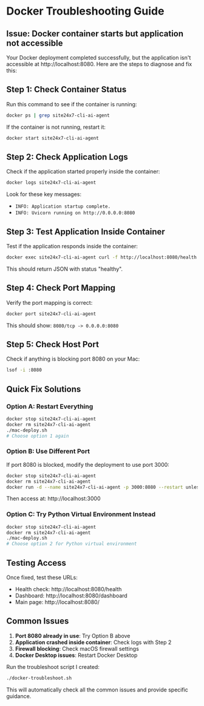 # Docker Troubleshooting Guide

## Issue: Docker container starts but application not accessible

Your Docker deployment completed successfully, but the application isn't accessible at http://localhost:8080. Here are the steps to diagnose and fix this:

## Step 1: Check Container Status

Run this command to see if the container is running:
```bash
docker ps | grep site24x7-cli-ai-agent
```

If the container is not running, restart it:
```bash
docker start site24x7-cli-ai-agent
```

## Step 2: Check Application Logs

Check if the application started properly inside the container:
```bash
docker logs site24x7-cli-ai-agent
```

Look for these key messages:
- `INFO: Application startup complete.`
- `INFO: Uvicorn running on http://0.0.0.0:8080`

## Step 3: Test Application Inside Container

Test if the application responds inside the container:
```bash
docker exec site24x7-cli-ai-agent curl -f http://localhost:8080/health
```

This should return JSON with status "healthy".

## Step 4: Check Port Mapping

Verify the port mapping is correct:
```bash
docker port site24x7-cli-ai-agent
```

This should show: `8080/tcp -> 0.0.0.0:8080`

## Step 5: Check Host Port

Check if anything is blocking port 8080 on your Mac:
```bash
lsof -i :8080
```

## Quick Fix Solutions

### Option A: Restart Everything
```bash
docker stop site24x7-cli-ai-agent
docker rm site24x7-cli-ai-agent
./mac-deploy.sh
# Choose option 1 again
```

### Option B: Use Different Port
If port 8080 is blocked, modify the deployment to use port 3000:
```bash
docker stop site24x7-cli-ai-agent
docker rm site24x7-cli-ai-agent
docker run -d --name site24x7-cli-ai-agent -p 3000:8080 --restart unless-stopped site24x7-cli-ai-agent
```
Then access at: http://localhost:3000

### Option C: Try Python Virtual Environment Instead
```bash
docker stop site24x7-cli-ai-agent
docker rm site24x7-cli-ai-agent
./mac-deploy.sh
# Choose option 2 for Python virtual environment
```

## Testing Access

Once fixed, test these URLs:
- Health check: http://localhost:8080/health
- Dashboard: http://localhost:8080/dashboard
- Main page: http://localhost:8080/

## Common Issues

1. **Port 8080 already in use**: Try Option B above
2. **Application crashed inside container**: Check logs with Step 2
3. **Firewall blocking**: Check macOS firewall settings
4. **Docker Desktop issues**: Restart Docker Desktop

Run the troubleshoot script I created:
```bash
./docker-troubleshoot.sh
```

This will automatically check all the common issues and provide specific guidance.